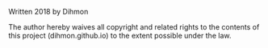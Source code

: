 Written 2018 by Dihmon

The author hereby waives all copyright and related rights to the contents of this project (dihmon.github.io) to the extent possible under the law.

